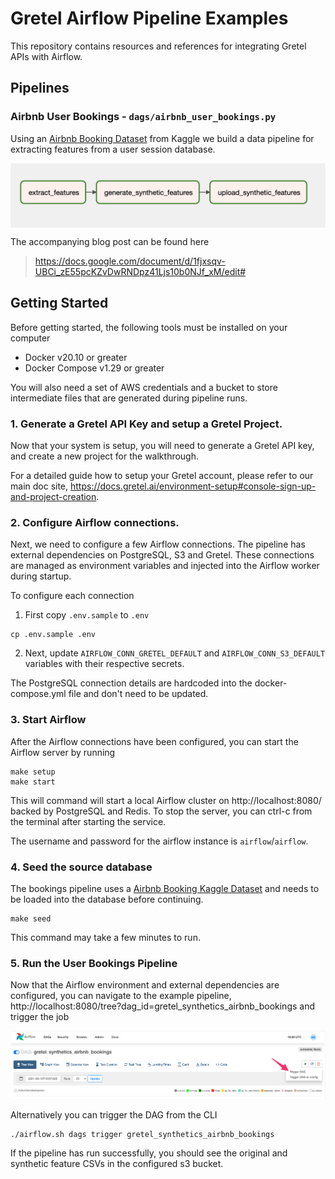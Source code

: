 # Gretel Airflow Pipeline Examples

This repository contains resources and references for integrating Gretel APIs with Airflow.


## Pipelines

### Airbnb User Bookings - `dags/airbnb_user_bookings.py`

Using an [Airbnb Booking Dataset](https://www.kaggle.com/c/airbnb-recruiting-new-user-bookings) from Kaggle we build a data pipeline for extracting features from a user session database.

<img src="misc/bookings_dag.png" width="600" align="center"/>

The accompanying blog post can be found here

> https://docs.google.com/document/d/1fjxsqv-UBCi_zE55pcKZvDwRNDpz41Ljs10b0NJf_xM/edit#

## Getting Started

Before getting started, the following tools must be installed on your computer

* Docker v20.10 or greater
* Docker Compose v1.29 or greater

You will also need a set of AWS credentials and a bucket to store intermediate files that are generated during pipeline runs.

### 1. Generate a Gretel API Key and setup a Gretel Project.

Now that your system is setup, you will need to generate a Gretel API key, and create a new project for the walkthrough.

For a detailed guide how to setup your Gretel account, please refer to our main doc site, https://docs.gretel.ai/environment-setup#console-sign-up-and-project-creation.

### 2. Configure Airflow connections.

Next, we need to configure a few Airflow connections. The pipeline has external dependencies on PostgreSQL, S3 and Gretel. These connections are managed as environment variables and injected into the Airflow worker during startup.

To configure each connection

1. First copy `.env.sample` to `.env`

```
cp .env.sample .env
```

2. Next, update `AIRFLOW_CONN_GRETEL_DEFAULT` and `AIRFLOW_CONN_S3_DEFAULT` variables with their respective secrets.

The PostgreSQL connection details are hardcoded into the docker-compose.yml file and don't need to be updated.


### 3. Start Airflow

After the Airflow connections have been configured, you can start the Airflow server by running

```
make setup
make start
```

This will command will start a local Airflow cluster on http://localhost:8080/ backed by PostgreSQL and Redis. To stop the server, you can ctrl-c from the terminal after starting the service.

The username and password for the airflow instance is  `airflow`/`airflow`.

### 4. Seed the source database

The bookings pipeline uses a [Airbnb Booking Kaggle Dataset](https://www.kaggle.com/c/airbnb-recruiting-new-user-bookings) and needs to be loaded into the database before continuing.


```
make seed
```

This command may take a few minutes to run.

### 5. Run the User Bookings Pipeline

Now that the Airflow environment and external dependencies are configured, you can navigate to the example pipeline, http://localhost:8080/tree?dag_id=gretel_synthetics_airbnb_bookings and trigger the job

![Trigger Bookings DAG Screen Shot](misc/bookings_trigger_dag.png?raw=true)

Alternatively you can trigger the DAG from the CLI

```
./airflow.sh dags trigger gretel_synthetics_airbnb_bookings
```


If the pipeline has run successfully, you should see the original and synthetic feature CSVs in the configured s3 bucket.
